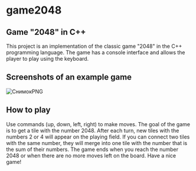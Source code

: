 
# game2048

## Game "2048" in C++
This project is an implementation of the classic game "2048" in the C++ programming language. The game has a console interface and allows the player to play using the keyboard.

## Screenshots of an example game
![СнимокPNG](https://github.com/Oleg1224222222/game2048/assets/170743123/ec6e0c07-ce5d-40ff-9838-71f86cfa6bf7)


## How to play 
Use commands (up, down, left, right) to make moves. The goal of the game is to get a tile with the number 2048. After each turn, new tiles with the numbers 2 or 4 will appear on the playing field. If you can connect two tiles with the same number, they will merge into one tile with the number that is the sum of their numbers. The game ends when you reach the number 2048 or when there are no more moves left on the board.
Have a nice game!
